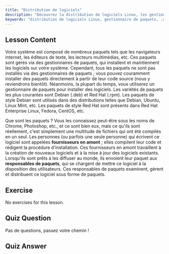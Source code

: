 ```yaml
---
title: "Distribution de logiciels"
description: "Découvrez la distribution de logiciels Linux, les gestionnaires de paquets et les types de paquets comme .deb et .rpm. Comprenez comment les logiciels sont gérés sur les systèmes Linux."
keywords: "distribution de logiciels Linux, gestionnaire de paquets, .deb, .rpm, paquets Linux, Linux pour débutants, tutoriel Linux, installation de logiciels"
---
```


## Lesson Content

Votre système est composé de nombreux paquets tels que les navigateurs internet, les éditeurs de texte, les lecteurs multimédias, etc. Ces paquets sont gérés via des gestionnaires de paquets, qui installent et maintiennent les logiciels sur votre système. Cependant, tous les paquets ne sont pas installés via des gestionnaires de paquets ; vous pouvez couramment installer des paquets directement à partir de leur code source (nous y reviendrons bientôt). Néanmoins, la plupart du temps, vous utiliserez un gestionnaire de paquets pour installer des logiciels. Les variétés de paquets les plus courantes sont Debian (.deb) et Red Hat (.rpm). Les paquets de style Debian sont utilisés dans des distributions telles que Debian, Ubuntu, Linux Mint, etc. Les paquets de style Red Hat sont présents dans Red Hat Enterprise Linux, Fedora, CentOS, etc.

Que sont les paquets ? Vous les connaissez peut-être sous les noms de Chrome, Photoshop, etc., et ce sont bien eux, mais ce qu'ils sont réellement, c'est simplement une multitude de fichiers qui ont été compilés en un seul. Les personnes (ou parfois une seule personne) qui écrivent ce logiciel sont appelées **fournisseurs en amont** ; elles compilent leur code et rédigent la procédure d'installation. Ces fournisseurs en amont travaillent à la création de nouveaux logiciels et à la mise à jour des logiciels existants. Lorsqu'ils sont prêts à les diffuser au monde, ils envoient leur paquet aux **responsables de paquets**, qui se chargent de mettre ce logiciel à la disposition des utilisateurs. Ces responsables de paquets examinent, gèrent et distribuent ce logiciel sous forme de paquets.

## Exercise

No exercises for this lesson.

## Quiz Question

Pas de questions, passez votre chemin !

## Quiz Answer
